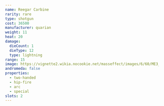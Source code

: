 ```yaml
---
name: Reegar Carbine
rarity: rare
type: shotgun
cost: 36500
manufacturer: quarian
weight: 11
heat: 20
damage:
  dieCount: 1
  dieType: 12
  type: lightning
range: 15
image: https://vignette2.wikia.nocookie.net/masseffect/images/6/60/ME3_Reegar_Carbine.png/revision/latest?cb=20120530214009
andromeda: false
properties:
  - two-handed
  - hip-fire
  - arc
  - special
slots: 2
---
```

